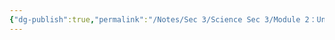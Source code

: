 ```yaml
---
{"dg-publish":true,"permalink":"/Notes/Sec 3/Science Sec 3/Module 2：Univers vivant/Chapitre 4：La fonction de nutrition/4.7：Le système excréteur/"}
---
```


